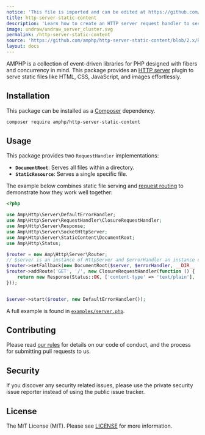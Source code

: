 ```yaml
---
notice: 'This file is imported and can be edited at https://github.com/amphp/http-server-static-content/blob/2.x/README.md'
title: http-server-static-content
description: 'Learn how to create an HTTP server request handler to serve static content.'
image: undraw/undraw_server_cluster.svg
permalink: /http-server-static-content
source: 'https://github.com/amphp/http-server-static-content/blob/2.x/README.md'
layout: docs
---
```

AMPHP is a collection of event-driven libraries for PHP designed with fibers and concurrency in mind. This package provides an [HTTP server](https://amphp.org/http-server) plugin to serve static files like HTML, CSS, JavaScript, and images effortlessly. 

## Installation

This package can be installed as a [Composer](https://getcomposer.org/) dependency.

```bash
composer require amphp/http-server-static-content
```

## Usage

This package provides two `RequestHandler` implementations:
 - **`DocumentRoot`**: Serves all files within a directory.
 - **`StaticResource`**: Serves a single specific file.

The example below combines static file serving and [request routing](https://amphp.org/http-server-router) to demonstrate how they work well together:

```php
<?php

use Amp\Http\Server\DefaultErrorHandler;
use Amp\Http\Server\RequestHandler\ClosureRequestHandler;
use Amp\Http\Server\Response;
use Amp\Http\Server\SocketHttpServer;
use Amp\Http\Server\StaticContent\DocumentRoot;
use Amp\Http\Status;

$router = new Amp\Http\Server\Router;
// $server is an instance of HttpServer and $errorHandler an instance of ErrorHandler
$router->setFallback(new DocumentRoot($server, $errorHandler, __DIR__ . '/public'));
$router->addRoute('GET', '/', new ClosureRequestHandler(function () {
    return new Response(Status::OK, ['content-type' => 'text/plain'], 'Hello, world!');
}));


$server->start($router, new DefaultErrorHandler());
```

A full example is found in [`examples/server.php`](https://github.com/amphp/http-server-static-content/blob/2.x/examples/server.php). 

## Contributing

Please read [our rules](https://amphp.org/contributing) for details on our code of conduct, and the process for submitting pull requests to us.

## Security

If you discover any security related issues, please use the private security issue reporter instead of using the public issue tracker.

## License

The MIT License (MIT). Please see [LICENSE](./LICENSE) for more information.
